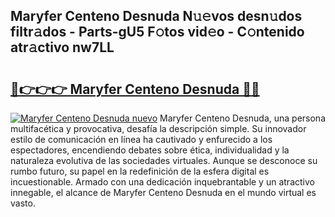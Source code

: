 ## Maryfer Centeno Desnuda N𝚞𝚎vos desn𝚞dos filtr𝚊dos - Parts-gU5 F𝚘tos vid𝚎o - C𝚘ntenido atr𝚊ctivo nw7LL

# <h2><a href="http://mba1ndl.tromn.icu/?c=Maryfer+Centeno+Desnuda">🔗👉👉👉 Maryfer Centeno Desnuda 🔗🔗</a></h2>

[![Maryfer Centeno Desnuda nuevo](https://i.imgur.com/pEAQMta.gif)](http://mba1ndl.tromn.icu/?c=Maryfer+Centeno+Desnuda)
Maryfer Centeno Desnuda, una persona multifacética y provocativa, desafía la descripción simple. Su innovador estilo de comunicación en línea ha cautivado y enfurecido a los espectadores, encendiendo debates sobre ética, individualidad y la naturaleza evolutiva de las sociedades virtuales. Aunque se desconoce su rumbo futuro, su papel en la redefinición de la esfera digital es incuestionable. Armado con una dedicación inquebrantable y un atractivo innegable, el alcance de Maryfer Centeno Desnuda en el mundo virtual es vasto.
